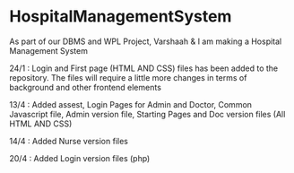 # HospitalManagementSystem

As part of our DBMS and WPL Project, Varshaah & I am making a Hospital Management System

24/1 : Login and First page (HTML AND CSS) files has been added to the repository. The files will require a little more changes in terms of background and other frontend elements

13/4  : Added assest, Login Pages for Admin and Doctor, Common Javascript file, Admin version file, Starting Pages and Doc version files (All HTML AND CSS)

14/4 : Added Nurse version files

20/4 : Added Login version files (php)

